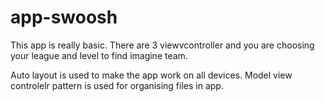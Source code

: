 # app-swoosh

This app is really basic. There are 3 viewvcontroller and you are choosing your league and level to find imagine team.

Auto layout is used to make the app work on all devices.
Model view controlelr pattern is used for organising files in app.
